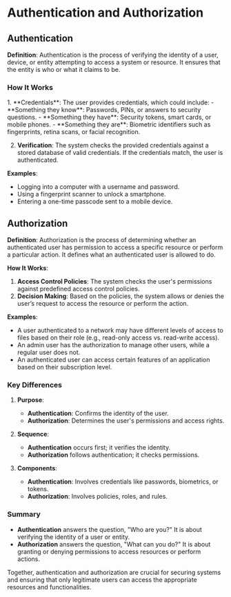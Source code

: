 <h1>Authentication and Authorization</h1>

<h2>Authentication</h2>

**Definition**: Authentication is the process of verifying the identity of a user, device, or entity attempting to access a system or resource. It ensures that the entity is who or what it claims to be.

<h3>How It Works</h3>
1. **Credentials**: The user provides credentials, which could include:
   - **Something they know**: Passwords, PINs, or answers to security questions.
   - **Something they have**: Security tokens, smart cards, or mobile phones.
   - **Something they are**: Biometric identifiers such as fingerprints, retina scans, or facial recognition.

2. **Verification**: The system checks the provided credentials against a stored database of valid credentials. If the credentials match, the user is authenticated.

**Examples**:
- Logging into a computer with a username and password.
- Using a fingerprint scanner to unlock a smartphone.
- Entering a one-time passcode sent to a mobile device.

<h2>Authorization</h2>

**Definition**: Authorization is the process of determining whether an authenticated user has permission to access a specific resource or perform a particular action. It defines what an authenticated user is allowed to do.

**How It Works**:
1. **Access Control Policies**: The system checks the user's permissions against predefined access control policies.
2. **Decision Making**: Based on the policies, the system allows or denies the user’s request to access the resource or perform the action.

**Examples**:
- A user authenticated to a network may have different levels of access to files based on their role (e.g., read-only access vs. read-write access).
- An admin user has the authorization to manage other users, while a regular user does not.
- An authenticated user can access certain features of an application based on their subscription level.

### Key Differences

1. **Purpose**:
   - **Authentication**: Confirms the identity of the user.
   - **Authorization**: Determines the user's permissions and access rights.

2. **Sequence**:
   - **Authentication** occurs first; it verifies the identity.
   - **Authorization** follows authentication; it checks permissions.

3. **Components**:
   - **Authentication**: Involves credentials like passwords, biometrics, or tokens.
   - **Authorization**: Involves policies, roles, and rules.

### Summary

- **Authentication** answers the question, "Who are you?" It is about verifying the identity of a user or entity.
- **Authorization** answers the question, "What can you do?" It is about granting or denying permissions to access resources or perform actions.

Together, authentication and authorization are crucial for securing systems and ensuring that only legitimate users can access the appropriate resources and functionalities.

